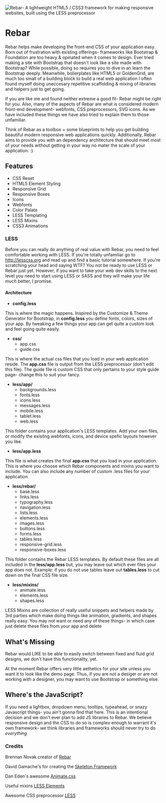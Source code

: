 ![Rebar- A lightweight HTML5 / CSS3 framework for making responsive websites, built using the LESS preprocessor](https://brennannovak.com/uploads/images/work/Rebar-Cover.png)

Rebar
=====

Rebar helps make developing the front-end CSS of your application easy. Born out of frustration with existing offerings- frameworks like Bootstrap & Foundation are too heavy & opinated when it comes to design. Ever tried making a site with Bootstrap that doesn't look like a site made with Bootstrap? While possible, doing so requires you to dive in an learn the Bootstrap deeply. Meanwhile, bolierplates like HTML5 or GoldenGrid, are much too small of a building block to build a real web application I often found myself doing uneccesary repetitive scaffolding & mixing of libraries and helpers just to get going.

If you are like me and found neither extreme a good fit- Rebar might be right for you. Also, many of the aspects of Rebar are what is considered modern front-end development- webfonts, CSS preprocessors, SVG icons. As we have included these things we have also tried to explain them to those unfamiliar.

Think of Rebar as a toolbox + some blueprints to help you get building beautiful modern responsive web applications quickly. Additionally, Rebar aims to provide you with an dependency architecture that should meet most of your needs without getting in your way no mater the scale of your application.  :)


Features
------------

* CSS Reset
* HTML5 Element Styling
* Responsive Grid
* Responsive Boxes
* Icons
* Webfonts
* Color Palate
* LESS Templating
* LESS Mixins
* CSS3 Animations

### LESS

Before you can really do anything of real value with Rebar, you need to feel comfortable working with LESS. If you're totally unfamiliar go to http://lesscss.org and read up and find a basic tutorial somewhere. If you're scratching your head and saying WTF? You not be ready to use LESS or Rebar just yet. However, if you want to take your web dev skills to the next level you need to start using LESS or SASS and they will make your life *much* better, I promise.


#### Architecture

* **config.less**

This is where the magic happens. Inspired by the Customize & Theme Generator for Bootstrap, in  **config.less** you define fonts, colors, sizes of your app. By tweaking a few things your app can get quite a custom look and feel going quite easily.


* **css/**
	* app.css
	* guide.css

This is where the actual css files that you load in your web application reside. The **app.css** file is  output from the LESS preprocessor (don't edit this file). The guide file is custom CSS that only pertains to your style guide page- change this to suit your fancy.


* **less/app/** 
	* backgrounds.less
	* fonts.less
	* icons.less
	* messages.less
	* mobile.less
	* tablet.less
	* web.less

This folder contains your application's LESS templates. Add your own files, or modify the exisitng webfonts, icons, and device spefic layouts however you like.


* **less/app.less** 

This file is what creates the final **app.css** that you load in your application. This is where you choose which Rebar components and mixins you want to include. You can also include any number of custom .less files for your application


* **less/rebar/**
	* base.less
	* links.less
	* typography.less
	* navigation.less
	* lists.less
	* elements.less
	* images.less
	* buttons.less
	* forms.less
	* tables.less
	* responsive-grid.less
	* responsive-boxes.less

This folder contains the Rebar LESS templates. By default these files are all included in the **less/app.less** but, you may leave out which ever files your app does not. Example: if you do not use tables leave out **tables.less** to cut down on the final CSS file size.


* **less/mixins/** 
	* animate.less
	* elements.less
	* shapes.less

LESS Mixins are collection of really useful snippets and helpers made by 3rd parties which make doing things like animation, gradients, and shapes really easy. You may not want or need any of these things- in which case just delete these files from your app and delete


What's Missing
--------------------

Rebar would LIKE to be able to easily switch between fixed and fluid grid designs, we don't have this functionality, yet.

At the moment Rebar offers very little aethetics for your site unless you want it to look like the demo page. Thus, if you are not a desiger or are not working with a designer, you may want to use Bootstrap or something else.



Where's the JavaScript?
--------------------------------

If you need a lightbox, dropdown menu, tooltips, typeahead, or snazy Javascript things- you ain't gonna find that here. This is an intentional decision and we don't ever plan to add JS libraries to Rebar. We believe responsive design and the CSS to do so is complex enough to warrant it's own framework- we think libraries and frameworks should never try to do *everything*



### Credits

Brennan Novak creator of [Rebar](https://brennannovak.com)

David Gamache's for creating the [Skeleton Framework](http://www.getskeleton.com)

Dan Eden's awesome [Animate.css](http://daneden.me/animate)

Useful mixins [LESS Elements](http://lesselements.com)

Awesome CSS preprocessor [LESS](http://lesscss.org)
